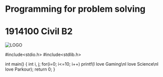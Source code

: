 # Programming for problem solving
# 1914100 Civil B2

![LOGO](https://www.google.com/search?q=gndec+logo+png&tbm=isch&source=iu&ictx=1&fir=zk2sfkqIvouXMM%253A%252C2Ad4KS719IJ7WM%252C_&vet=1&usg=AI4_-kSXbJYBLViZh5cIDIcDBgJDN1beFQ&sa=X&ved=2ahUKEwj6lO7Q1f_kAhURinAKHXfzBswQ9QEwAXoECAYQCQ#imgrc=zk2sfkqIvouXMM:)




#include<stdio.h>
#include<stdlib.h>

int main()
{
   int i, j;
   for(i=0; i<=10; i++)
   printf(I love Gaming\nI love Science\nI love Parkour);
   return 0;
}
